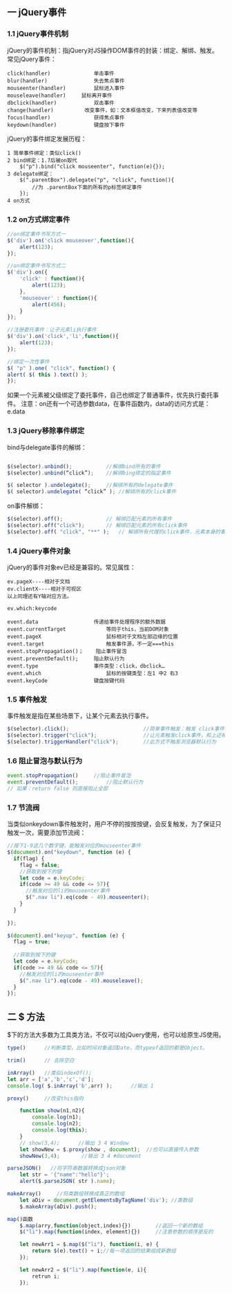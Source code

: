 ## 一 jQuery事件
### 1.1 jQuery事件机制
jQuery的事件机制：指jQuery对JS操作DOM事件的封装：绑定、解绑、触发。
常见jQuery事件：
```
click(handler) 				单击事件
blur(handler) 				失去焦点事件
mouseenter(handler) 		鼠标进入事件
mouseleave(handler)		鼠标离开事件
dbclick(handler) 			双击事件
change(handler)          改变事件，如：文本框值改变，下来列表值改变等
focus(handler) 				获得焦点事件
keydown(handler) 			键盘按下事件
```
jQuery的事件绑定发展历程：
```
1 简单事件绑定：类似click()
2 bind绑定：1.7后被on取代
    $("p").bind("click mouseenter", function(e){});
3 delegate绑定：
    $(".parentBox").delegate("p", "click", function(){
        //为 .parentBox下面的所有的p标签绑定事件
    });
4 on方式
```
### 1.2 on方式绑定事件
```javascript
//on绑定事件书写方式一
$('div').on('click mouseover',function(){
    alert(123);
});

//on绑定事件书写方式二
$('div').on({
    'click' : function(){
        alert(123);
    },
    'mouseover' : function(){
        alert(456);
    }
});

//注册委托事件：让子元素li执行事件
$('div').on('click','li',function(){
    alert(123);
});

//绑定一次性事件
$( "p" ).one( "click", function() {
alert( $( this ).text() );
});

```
如果一个元素被父级绑定了委托事件，自己也绑定了普通事件，优先执行委托事件。
注意：on还有一个可选参数data，在事件函数内，data的访问方式是：e.data
### 1.3 jQuery移除事件绑定

bind与delegate事件的解绑：
```javascript

$(selector).unbind();           //解绑bind所有的事件
$(selector).unbind(“click”);    //解绑bing绑定的指定事件

$( selector ).undelegate();     //解绑所有的delegate事件
$( selector).undelegate( “click” ); //解绑所有的click事件

```
on事件解绑：
```javascript
$(selector).off();              // 解绑匹配元素的所有事件
$(selector).off("click");       // 解绑匹配元素的所有click事件
$(selector).off( "click", "**" );   // 解绑所有代理的click事件，元素本身的事件不会被解绑 
```
### 1.4 jQuery事件对象
jQuery的事件对象ev已经是兼容的。常见属性：
```
ev.pageX----相对于文档
ev.clientX----相对于可视区
以上同理还有Y轴对应方法。
 
ev.which:keycode

event.data 					传递给事件处理程序的额外数据
event.currentTarget 			等同于this，当前DOM对象
event.pageX 					鼠标相对于文档左部边缘的位置
event.target 					触发事件源，不一定===this
event.stopPropagation()；	阻止事件冒泡
event.preventDefault(); 	阻止默认行为
event.type 					事件类型：click，dbclick…
event.which 					鼠标的按键类型：左1 中2 右3
event.keyCode				键盘按键代码
```
### 1.5 事件触发
事件触发是指在某些场景下，让某个元素去执行事件。
```javascript
$(selector).click(); 						//简单事件触发：触发 click事件
$(selector).trigger("click");				//让元素触发click事件，和上述相同
$(selector).triggerHandler("click");	    //此方式不触发浏览器默认行为
```
### 1.6 阻止冒泡与默认行为
```javascript
event.stopPropagation()		//阻止事件冒泡
event.preventDefault(); 		//阻止默认行为
// 如果：return false 则直接阻止全部
```
### 1.7 节流阀
当类似onkeydown事件触发时，用户不停的按按按键，会反复触发，为了保证只触发一次，需要添加节流阀：
```javascript
//按下1-9这几个数字键，能触发对应的mouseenter事件
$(document).on("keydown", function (e) {
  if(flag) {
    flag = false;
    //获取到按下的键
    let code = e.keyCode;
    if(code >= 49 && code <= 57){
      //触发对应的li的mouseenter事件
      $(".nav li").eq(code - 49).mouseenter();
    }
  }
 
});

$(document).on("keyup", function (e) {
  flag = true;
  
  //获取到按下的键
  let code = e.keyCode;
  if(code >= 49 && code <= 57){
    //触发对应的li的mouseenter事件
    $(".nav li").eq(code - 49).mouseleave();
  }
});
```
## 二 $ 方法
$下的方法大多数为工具类方法，不仅可以给jQuery使用，也可以给原生JS使用。
```javascript
type()      //判断类型，比如时间对象返回Date，而typeof返回的都是Object。

trim()      // 去除空白

inArray()   //类似indexOf();
let arr = ['a','b','c','d'];
console.log( $.inArray('b',arr) );      //输出 1

proxy()     //改变this指向

    function show(n1,n2){
        console.log(n1);
        console.log(n2);
        console.log(this);
    }
    // show(3,4);      //输出 3 4 Window
    let showNew = $.proxy(show , document);  //也可以直接传入参数
    showNew(3,4);       //输出 3 4 #document

parseJSON()   //将字符串数据转换成json对象
    let str = '{"name":"hello"}';
    alert($.parseJSON( str ).name);

makeArray()     //将类数组转换成真正的数组
    let aDiv = document.getElementsByTagName('div'); //类数组
    $.makeArray(aDiv).push();

map()函数
    $.map(arry,function(object,index){})        //返回一个新的数组
    $("li").map(function(index, element){})     //注意参数的顺序是反的

    let newArr1 = $.map($("li"), function(i, e) {
        return $(e).text() + i;//每一项返回的结果组成新数组
    });

    let newArr2 = $("li").map(function(e, i){
        retrun i;
    });
```



